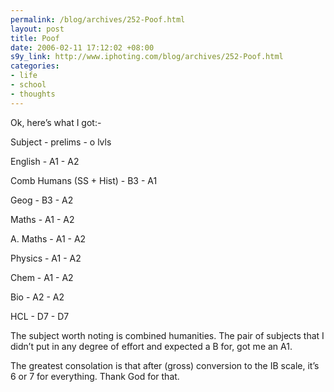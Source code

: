 ```yaml
--- 
permalink: /blog/archives/252-Poof.html
layout: post
title: Poof
date: 2006-02-11 17:12:02 +08:00
s9y_link: http://www.iphoting.com/blog/archives/252-Poof.html
categories: 
- life
- school
- thoughts
---
```

<p class="whiteline"><p>Ok, here&#8217;s what I got:-</p>
</p><p class="break"><p>Subject - prelims - o lvls</p><p class="break">English - A1 - A2</p><p class="break">Comb Humans (SS + Hist) - B3 - A1</p><p class="break">Geog - B3 - A2</p><p class="break">Maths - A1 - A2</p><p class="break">A. Maths - A1 - A2</p><p class="break">Physics - A1 - A2</p><p class="break">Chem - A1 - A2</p><p class="break">Bio - A2 - A2</p><p class="whiteline">HCL - D7 - D7</p>
</p><p class="whiteline"><p>The subject worth noting is combined humanities. The pair of subjects that I didn&#8217;t put in any degree of effort and expected a B for, got me an A1.</p>
</p><p class="break"><p>The greatest consolation is that after (gross) conversion to the IB scale, it&#8217;s 6 or 7 for everything. Thank God for that.</p></p>
